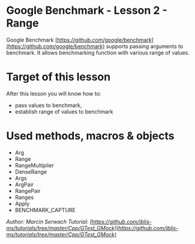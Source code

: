 # Google Benchmark - Lesson 2 - Range

Google Benchmark [https://github.com/google/benchmark](https://github.com/google/benchmark) supports passing arguments to benchmark. It allows benchmarking function with various range of values. 

# Target of this lesson
After this lesson you will know how to:
- pass values to benchmark,
- establish range of values to benchmark

# Used methods, macros & objects
- Arg
- Range
- RangeMultiplier
- DenseRange
- Args
- ArgPair
- RangePair
- Ranges
- Apply
- BENCHMARK_CAPTURE

*Author: Marcin Serwach*
*Tutorial: [https://github.com/iblis-ms/tutorials/tree/master/Cpp/GTest_GMock](https://github.com/iblis-ms/tutorials/tree/master/Cpp/GTest_GMock)*

